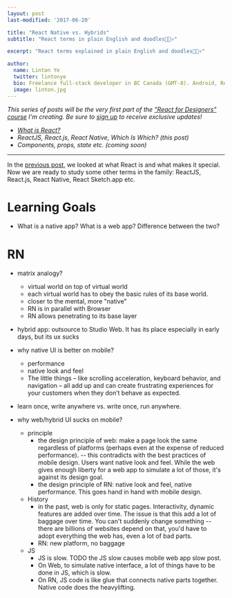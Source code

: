 ```yaml
---
layout: post
last-modified: '2017-06-20'

title: "React Native vs. Hybrids"
subtitle: "React terms in plain English and doodles🌴🎄⚛"

excerpt: "React terms explained in plain English and doodles🌴🎄⚛"

author:
  name: Linton Ye
  twitter: lintonye
  bio: Freelance full-stack developer in BC Canada (GMT-8). Android, React Native, Node.js, MongoDB, PostgreSQL. <a href="mailto:linton@jimulabs.com">Contact me.</a>
  image: linton.jpg
---
```


_This series of posts will be the very first part of the ["React for Designers" course](http://learnreact.design) I'm creating. Be sure to [sign up](http://learnreact.design) to receive exclusive updates!_

- _[What is React?](TODO)_
- _ReactJS, React.js, React Native, Which Is Which? (this post)_
- _Components, props, state etc. (coming soon)_

---

In the [previous post](TODO), we looked at what React is and what makes it special. Now we are ready to study some other terms in the family: ReactJS, React.js, React Native, React Sketch.app etc.

<a name="learning-goals">

# Learning Goals
- What is a native app? What is a web app? Difference between the two?

# RN
- matrix analogy?
  - virtual world on top of virtual world
  - each virtual world has to obey the basic rules of its base world.
  - closer to the mental, more "native"
  - RN is in parallel with Browser
  - RN allows penetrating to its base layer

- hybrid app: outsource to Studio Web. It has its place especially in early days, but its ux sucks

- why native UI is better on mobile?
  - performance
  - native look and feel
  - The little things – like scrolling acceleration, keyboard behavior, and navigation – all add up and can create frustrating experiences for your customers when they don’t behave as expected.

- learn once, write anywhere vs. write once, run anywhere.

- why web/hybrid UI sucks on mobile?
  - principle
    - the design principle of web: make a page look the same regardless of platforms (perhaps even at the expense of reduced performance). -- this contradicts with the best practices of mobile design. Users want native look and feel. While the web gives enough liberty for a web app to simulate a lot of those, it's against its design goal.
    - the design principle of RN: native look and feel, native performance. This goes hand in hand with mobile design.
  - History
    - in the past, web is only for static pages. Interactivity, dynamic features are added over time. The issue is that this add a lot of baggage over time. You can't suddenly change something -- there are billions of websites depend on that, you'd have to adopt everything the web has, even a lot of bad parts.
    - RN: new platform, no baggage
  - JS
    - JS is slow. TODO the JS slow causes mobile web app slow post.
    - On Web, to simulate native interface, a lot of things have to be done in JS, which is slow.
    - On RN, JS code is like glue that connects native parts together. Native code does the heavylifting.

  <a name="endofpost">
